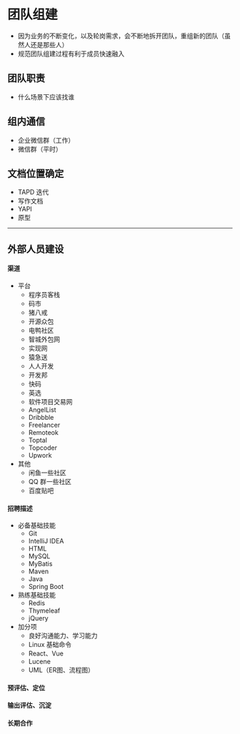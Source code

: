 

# 团队组建

- 因为业务的不断变化，以及轮岗需求，会不断地拆开团队，重组新的团队（虽然人还是那些人）
- 规范团队组建过程有利于成员快速融入

## 团队职责

- 什么场景下应该找谁

## 组内通信

- 企业微信群（工作）
- 微信群（平时）

## 文档位置确定

- TAPD 迭代
- 写作文档
- YAPI
- 原型

-------------------------------------------------------------------

## 外部人员建设

#### 渠道

- 平台
    - 程序员客栈
    - 码市
    - 猪八戒
    - 开源众包
    - 电鸭社区
    - 智城外包网
    - 实现网
    - 猿急送
    - 人人开发
    - 开发邦
    - 快码
    - 英选
    - 软件项目交易网
    - AngelList
    - Dribbble
    - Freelancer
    - Remoteok
    - Toptal
    - Topcoder
    - Upwork
- 其他
    - 闲鱼一些社区
    - QQ 群一些社区
    - 百度贴吧

#### 招聘描述

- 必备基础技能
    - Git
    - IntelliJ IDEA
    - HTML
    - MySQL
    - MyBatis
    - Maven
    - Java
    - Spring Boot
- 熟练基础技能
    - Redis
    - Thymeleaf
    - jQuery
- 加分项
    - 良好沟通能力、学习能力
    - Linux 基础命令
    - React、Vue
    - Lucene
    - UML（ER图、流程图）


#### 预评估、定位

#### 输出评估、沉淀

#### 长期合作




